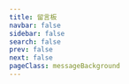 ```yaml
---
title: 留言板
navbar: false
sidebar: false
search: false
prev: false
next: false
pageClass: messageBackground
---
```


<messageBoard />
  
  
<script setup>
import messageBoard from '../.vitepress/components/messageBoard.vue'
</script>